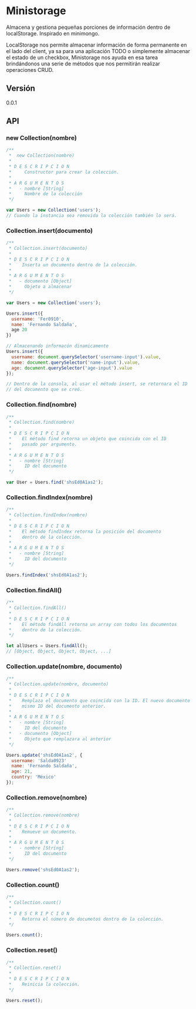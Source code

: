 # Ministorage

Almacena y gestiona pequeñas porciones de información dentro de localStorage. Inspirado en minimongo.

LocalStorage nos permite almacenar información de forma permanente en el lado del client, ya sa para una aplicación TODO o simplemente almacenar el estado de un checkbox, Ministorage nos ayuda en esa tarea brindándonos una serie de métodos que nos permitirán realizar operaciones CRUD.

## Versión

0.0.1

## API

### new Collection(nombre)
```javascript
/**
 *  new Collection(nombre)
 *
 * D E S C R I P C I O N
 *     Constructor para crear la colección.
 *
 * A R G U M E N T O S
 *   - nombre [String]
 *     Nombre de la colección
 */

var Users = new Collection('users');
// Cuando la instancia sea removida la colección también lo será.
```



### Collection.insert(documento)
```javascript
/**
 * Collection.insert(documento)
 *
 * D E S C R I P C I O N
 *    Inserta un documento dentro de la colección.
 *
 * A R G U M E N T O S
 *   - documento [Object]
 *     Objeto a almacenar
 */

var Users = new Collection('users');

Users.insert({
  username: 'Fer0910',
  name: 'Fernando Saldaña',
  age 20
})

// Almacenando informacón dinamicamente
Users.insert({
  username: document.querySelector('username-input').value,
  name: document.querySelector('name-input').value,
  age: document.querySelector('age-input').value
});

// Dentro de la consola, al usar el método insert, se retornara el ID
// del documento que se creó.
```



### Collection.find(nombre)
```javascript
/**
 * Collection.find(nombre)
 *
 * D E S C R I P C I O N
 *    El método find retorna un objeto que coincida con el ID
 *    pasado por argumento.
 *
 * A R G U M E N T O S
 *   - nombre [String]
 *     ID del documento
 */

var User = Users.find('shsEd0A1as2');
```



### Collection.findIndex(nombre)
```javascript
/**
 * Collection.findIndex(nombre)
 *
 * D E S C R I P C I O N
 *    El método findIndex retorna la posición del documento
 *    dentro de la colección.
 *
 * A R G U M E N T O S
 *   - nombre [String]
 *     ID del documento
 */

Users.findIndex('shsEd0A1as2');
```



### Collection.findAll()
```javascript
/**
 * Collection.findAll()
 *
 * D E S C R I P C I O N
 *    El método findAll retorna un array con todos los documentos
 *    dentro de la colección.
 */

let allUsers = Users.findAll();
// [Object, Object, Object, Object, ...]
```



### Collection.update(nombre, documento)
```javascript
/**
 * Collection.update(nombre, documento)
 *
 * D E S C R I P C I O N
 *    Remplaza el documento que coincida con la ID. El nuevo documento conservara el
 *    mismo ID del documento anterior.
 *
 * A R G U M E N T O S
 *   - nombre [String]
 *     ID del documento
 *   - documento [Object]
 *     Objeto que remplazara al anterior
 */

Users.update('shsEd0A1as2', {
  username: 'Salda0923'
  name: 'Fernando Saldaña',
  age: 21,
  country: 'México'
});
```



### Collection.remove(nombre)
```javascript
/**
 * Collection.remove(nombre)
 *
 * D E S C R I P C I O N
 *    Remueve un documento.
 *
 * A R G U M E N T O S
 *   - nombre [String]
 *     ID del documento
 */

Users.remove('shsEd0A1as2');
```



### Collection.count()
```javascript
/**
 * Collection.count()
 *
 * D E S C R I P C I O N
 *    Retorna el número de documetos dentro de la colección.
 */

Users.count();
```



### Collection.reset()
```javascript
/**
 * Collection.reset()
 *
 * D E S C R I P C I O N
 *    Reinicia la colección.
 */

Users.reset();
```
